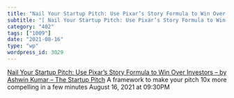 ```yaml
---
title: "Nail Your Startup Pitch: Use Pixar’s Story Formula to Win Over Investors – by Ashwin Kumar – The Startup Pitch"
subtitle: "[ Nail Your Startup Pitch: Use Pixar’s Story Formula to Win Over Investors – by Ashwin Kumar – The S..."
category: "402"
tags: ["1009"]
date: "2021-08-16"
type: "wp"
wordpress_id: 3029
---
```

[ Nail Your Startup Pitch: Use Pixar’s Story Formula to Win Over Investors – by Ashwin Kumar – The Startup Pitch](https://startuppitch.substack.com/p/nail-your-startup-pitch-use-pixars)
 A framework to make your pitch 10x more compelling in a few minutes
August 16, 2021 at 09:30PM